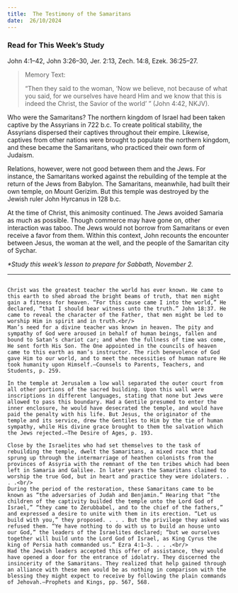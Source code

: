 ```yaml
---
title:  The Testimony of the Samaritans
date:  26/10/2024
---
```


### Read for This Week’s Study
John 4:1–42, John 3:26–30, Jer. 2:13, Zech. 14:8, Ezek. 36:25–27.

> <p>Memory Text:</p>
> “Then they said to the woman, ‘Now we believe, not because of what you said, for we ourselves have heard Him and we know that this is indeed the Christ, the Savior of the world’ ” (John 4:42, NKJV).

Who were the Samaritans? The northern kingdom of Israel had been taken captive by the Assyrians in 722 b.c. To create political stability, the Assyrians dispersed their captives throughout their empire. Likewise, captives from other nations were brought to populate the northern kingdom, and these became the Samaritans, who practiced their own form of Judaism.

Relations, however, were not good between them and the Jews. For instance, the Samaritans worked against the rebuilding of the temple at the return of the Jews from Babylon. The Samaritans, meanwhile, had built their own temple, on Mount Gerizim. But this temple was destroyed by the Jewish ruler John Hyrcanus in 128 b.c.

At the time of Christ, this animosity continued. The Jews avoided Samaria as much as possible. Though commerce may have gone on, other interaction was taboo. The Jews would not borrow from Samaritans or even receive a favor from them. Within this context, John recounts the encounter between Jesus, the woman at the well, and the people of the Samaritan city of Sychar.

_*Study this week’s lesson to prepare for Sabbath, November 2._

---

```=Additional Reading: Selected Quotes from Ellen G. White

Christ was the greatest teacher the world has ever known. He came to this earth to shed abroad the bright beams of truth, that men might gain a fitness for heaven. “For this cause came I into the world,” He declared, “that I should bear witness unto the truth.” John 18:37. He came to reveal the character of the Father, that men might be led to worship Him in spirit and in truth.<br/>
Man’s need for a divine teacher was known in heaven. The pity and sympathy of God were aroused in behalf of human beings, fallen and bound to Satan’s chariot car; and when the fullness of time was come, He sent forth His Son. The One appointed in the councils of heaven came to this earth as man’s instructor. The rich benevolence of God gave Him to our world, and to meet the necessities of human nature He took humanity upon Himself.—Counsels to Parents, Teachers, and Students, p. 259.

In the temple at Jerusalem a low wall separated the outer court from all other portions of the sacred building. Upon this wall were inscriptions in different languages, stating that none but Jews were allowed to pass this boundary. Had a Gentile presumed to enter the inner enclosure, he would have desecrated the temple, and would have paid the penalty with his life. But Jesus, the originator of the temple and its service, drew the Gentiles to Him by the tie of human sympathy, while His divine grace brought to them the salvation which the Jews rejected.—The Desire of Ages, p. 193.

Close by the Israelites who had set themselves to the task of rebuilding the temple, dwelt the Samaritans, a mixed race that had sprung up through the intermarriage of heathen colonists from the provinces of Assyria with the remnant of the ten tribes which had been left in Samaria and Galilee. In later years the Samaritans claimed to worship the true God, but in heart and practice they were idolaters. . . .<br/>
During the period of the restoration, these Samaritans came to be known as “the adversaries of Judah and Benjamin.” Hearing that “the children of the captivity builded the temple unto the Lord God of Israel,” “they came to Zerubbabel, and to the chief of the fathers,” and expressed a desire to unite with them in its erection. “Let us build with you,” they proposed. . . . But the privilege they asked was refused them. “Ye have nothing to do with us to build an house unto our God,” the leaders of the Israelites declared; “but we ourselves together will build unto the Lord God of Israel, as King Cyrus the king of Persia hath commanded us.” Ezra 4:1–3. . . .<br/>
Had the Jewish leaders accepted this offer of assistance, they would have opened a door for the entrance of idolatry. They discerned the insincerity of the Samaritans. They realized that help gained through an alliance with these men would be as nothing in comparison with the blessing they might expect to receive by following the plain commands of Jehovah.—Prophets and Kings, pp. 567, 568.
```